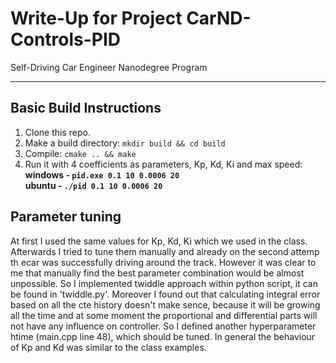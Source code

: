 # Write-Up for Project CarND-Controls-PID 
Self-Driving Car Engineer Nanodegree Program

---
## Basic Build Instructions

1. Clone this repo.
2. Make a build directory: `mkdir build && cd build`
3. Compile: `cmake .. && make`
4. Run it with 4 coefficients as parameters, Kp, Kd, Ki and max speed:   
**windows - `pid.exe 0.1 10 0.0006 20`**  
**ubuntu  - `./pid 0.1 10 0.0006 20`**

## Parameter tuning

At first I used the same values for Kp, Kd, Ki which we used in the class. Afterwards I tried to tune them manually and already on the second attemp th ecar was successfully driving around the track. However it was clear to me that manually find the best parameter combination would be almost unpossible. So I implemented twiddle approach within python script, it can be found in 'twiddle.py'. Moreover I found out that calculating integral error based on all the cte history doesn't make sence, because it will be growing all the time and at some moment the proportional and differential parts will not have any influence on controller. So I defined another hyperparameter htime (main.cpp line 48), which should be tuned. In general the behaviour of Kp and Kd was similar to the class examples. 


